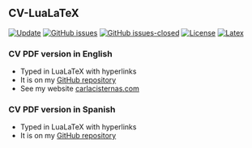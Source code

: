 ## CV-LuaLaTeX

[![Update](https://img.shields.io/badge/latest%20update-July%202022-orange.svg)](https://github.com/carlacisternasg/CV-LuaLaTeX/blob/master/CV-Carla-Cisternas.pdf) [![GitHub issues](https://img.shields.io/github/issues/carlacisternasg/CV-LuaLaTeX.svg)](https://github.com/carlacisternasg/CV-LuaLaTeX/issues/) [![GitHub issues-closed](https://img.shields.io/github/issues-closed/carlacisternasg/CV-LuaLaTeX.svg)](https://github.com/carlacisternasg/CV-LuaLaTeX/issues?q=is%3Aissue+is%3Aclosed) [![License](https://img.shields.io/badge/license-LPPL%20v1.3c-black)](https://github.com/bgonzalezbustamante/CV-XeLaTeX/blob/master/LICENSE.md) [![Latex](https://img.shields.io/badge/made%20with-LaTeX-1f425f.svg)](https://www.latex-project.org/) 

### CV PDF version in English
- Typed in LuaLaTeX with hyperlinks
- It is on my [GitHub repository](https://github.com/carlacisternasg/CV-LuaLaTeX/blob/master/CV-Carla-Cisternas.pdf)
- See my website [carlacisternas.com](https://carlacisternas.com/) 

### CV PDF version in Spanish
- Typed in LuaLaTeX with hyperlinks
- It is on my [GitHub repository](https://github.com/carlacisternasg/CV-LuaLaTeX/blob/master/spanish-version/CV-Carla-Cisternas.pdf)
